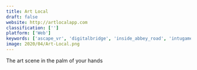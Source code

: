 ```yaml
---
title: Art Local
draft: false 
website: http://artlocalapp.com
classification: ['']
platform: ['Web']
keywords: ['ascape_vr', 'digitalbridge', 'inside_abbey_road', 'intugame', 'veer_vr', 'istaging']
image: 2020/04/Art-Local.png
---
```

The art scene in the palm of your hands